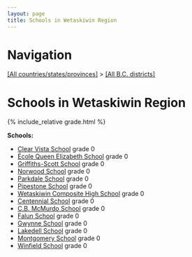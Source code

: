 ```yaml
---
layout: page
title: Schools in Wetaskiwin Region
---
```

# Navigation

[[All countries/states/provinces]](../..) > [[All B.C. districts]](..)

# Schools in Wetaskiwin Region

{% include_relative grade.html %}

**Schools:**

- [Clear Vista School](Clear_Vista_School.md) grade 0
- [École Queen Elizabeth School](École_Queen_Elizabeth_School.md) grade 0
- [Griffiths-Scott School](Griffiths-Scott_School.md) grade 0
- [Norwood School](Norwood_School.md) grade 0
- [Parkdale School](Parkdale_School.md) grade 0
- [Pipestone School](Pipestone_School.md) grade 0
- [Wetaskiwin Composite High School](Wetaskiwin_Composite_High_School.md) grade 0
- [Centennial School](Centennial_School.md) grade 0
- [C.B. McMurdo School](C.B._McMurdo_School.md) grade 0
- [Falun School](Falun_School.md) grade 0
- [Gwynne School](Gwynne_School.md) grade 0
- [Lakedell School](Lakedell_School.md) grade 0
- [Montgomery School](Montgomery_School.md) grade 0
- [Winfield School](Winfield_School.md) grade 0
